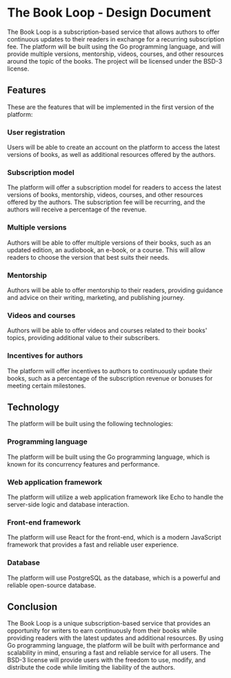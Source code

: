 # The Book Loop - Design Document

The Book Loop is a subscription-based service that allows authors to offer continuous updates to their readers in exchange for a recurring subscription fee. The platform will be built using the Go programming language, and will provide multiple versions, mentorship, videos, courses, and other resources around the topic of the books. The project will be licensed under the BSD-3 license.

## Features

These are the features that will be implemented in the first version of the platform:

### User registration

Users will be able to create an account on the platform to access the latest versions of books, as well as additional resources offered by the authors.

### Subscription model

The platform will offer a subscription model for readers to access the latest versions of books, mentorship, videos, courses, and other resources offered by the authors. The subscription fee will be recurring, and the authors will receive a percentage of the revenue.

### Multiple versions

Authors will be able to offer multiple versions of their books, such as an updated edition, an audiobook, an e-book, or a course. This will allow readers to choose the version that best suits their needs.

### Mentorship

Authors will be able to offer mentorship to their readers, providing guidance and advice on their writing, marketing, and publishing journey.

### Videos and courses

Authors will be able to offer videos and courses related to their books' topics, providing additional value to their subscribers.

### Incentives for authors

The platform will offer incentives to authors to continuously update their books, such as a percentage of the subscription revenue or bonuses for meeting certain milestones.

## Technology

The platform will be built using the following technologies:

### Programming language

The platform will be built using the Go programming language, which is known for its concurrency features and performance.

### Web application framework

The platform will utilize a web application framework like Echo to handle the server-side logic and database interaction.

### Front-end framework

The platform will use React for the front-end, which is a modern JavaScript framework that provides a fast and reliable user experience.

### Database

The platform will use PostgreSQL as the database, which is a powerful and reliable open-source database.

## Conclusion

The Book Loop is a unique subscription-based service that provides an opportunity for writers to earn continuously from their books while providing readers with the latest updates and additional resources. By using Go programming language, the platform will be built with performance and scalability in mind, ensuring a fast and reliable service for all users. The BSD-3 license will provide users with the freedom to use, modify, and distribute the code while limiting the liability of the authors.
